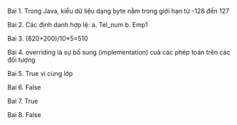 Bai 1.
Trong Java, kiểu dữ liệu dạng byte nằm trong giới hạn từ -128 đến 127

Bai 2.
Các định danh hợp lệ:
a. Tel_num
b. Emp1

Bai 3.
(820+200)/10*5=510

Bai 4.
overriding là sự bổ sung (implementation) cuả các phép toán trên các đối tượng

Bai 5.
True vì cùng lớp

Bai 6.
False 

Bai 7.
True

Bai 8.
False

